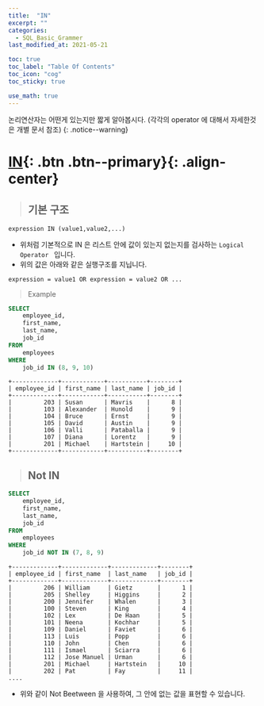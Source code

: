 ```yaml
---
title:  "IN"
excerpt: ""
categories:
  - SQL_Basic_Grammer
last_modified_at: 2021-05-21

toc: true
toc_label: "Table Of Contents"
toc_icon: "cog"
toc_sticky: true

use_math: true 
---
```


논리연산자는 어떤게 있는지만 짧게 알아봅시다. (각각의 operator 에 대해서 자세한것은 개별 문서 참조)
{: .notice--warning}

# [IN](#link){: .btn .btn--primary}{: .align-center}

> ## 기본 구조

```
expression IN (value1,value2,...)
```

- 위처럼 기본적으로 IN 은 리스트 안에 값이 있는지 없는지를 검사하는 `Logical Operator ` 입니다. 
- 위의 값은 아래와 같은 실행구조를 지닙니다.

```
expression = value1 OR expression = value2 OR ...
```

> Example

```sql
SELECT
	employee_id,
	first_name,
	last_name,
	job_id
FROM
	employees
WHERE
	job_id IN (8, 9, 10)
```

```
+-------------+------------+-----------+--------+
| employee_id | first_name | last_name | job_id |
+-------------+------------+-----------+--------+
|         203 | Susan      | Mavris    |      8 |
|         103 | Alexander  | Hunold    |      9 |
|         104 | Bruce      | Ernst     |      9 |
|         105 | David      | Austin    |      9 |
|         106 | Valli      | Pataballa |      9 |
|         107 | Diana      | Lorentz   |      9 |
|         201 | Michael    | Hartstein |     10 |
+-------------+------------+-----------+--------+
```

> ## Not IN

```sql
SELECT
	employee_id,
	first_name,
	last_name,
	job_id
FROM
	employees
WHERE
	job_id NOT IN (7, 8, 9)
```

```
+-------------+-------------+-------------+--------+
| employee_id | first_name  | last_name   | job_id |
+-------------+-------------+-------------+--------+
|         206 | William     | Gietz       |      1 |
|         205 | Shelley     | Higgins     |      2 |
|         200 | Jennifer    | Whalen      |      3 |
|         100 | Steven      | King        |      4 |
|         102 | Lex         | De Haan     |      5 |
|         101 | Neena       | Kochhar     |      5 |
|         109 | Daniel      | Faviet      |      6 |
|         113 | Luis        | Popp        |      6 |
|         110 | John        | Chen        |      6 |
|         111 | Ismael      | Sciarra     |      6 |
|         112 | Jose Manuel | Urman       |      6 |
|         201 | Michael     | Hartstein   |     10 |
|         202 | Pat         | Fay         |     11 |
....
```

- 위와 같이 Not Beetween 을 사용하여, 그 안에 없는 값을 표현할 수 있습니다.
